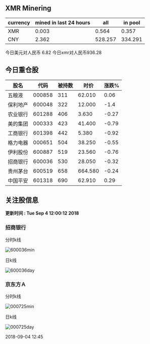 ## XMR Minering

|currency|mined in last 24 hours|all|in pool|
|---|---|---|---|
|XMR|0.003|0.564|0.357|
|CNY|2.362|528.257|334.291|

今日美元对人民币 6.82	今日xmr对人民币936.28


## 今日重仓股 

|股名|代码|被持数|时价|涨跌%|
|---|---|---|---|---|
|五粮液|000858|311|62.010|0.06|
|保利地产|600048|322|12.000|-1.4|
|农业银行|601288|406|3.630|-0.27|
|美的集团|000333|423|41.400|-0.79|
|工商银行|601398|442|5.380|-0.92|
|格力电器|000651|504|38.250|-0.55|
|伊利股份|600887|519|23.560|-0.76|
|招商银行|600036|530|28.050|-0.32|
|贵州茅台|600519|658|664.580|-0.24|
|中国平安|601318|690|62.910|0.29|

## 关注股信息
**更新时间 : Tue Sep  4 12:00:12 2018**
### 招商银行 
分时k线

![600036min](http://image.sinajs.cn/newchart/min/n/sh600036.gif)

日k线

![600036day](http://image.sinajs.cn/newchart/daily/n/sh600036.gif)

### 京东方Ａ 
分时k线

![000725min](http://image.sinajs.cn/newchart/min/n/sz000725.gif)

日k线

![000725day](http://image.sinajs.cn/newchart/daily/n/sz000725.gif)

2018-09-04 12:45